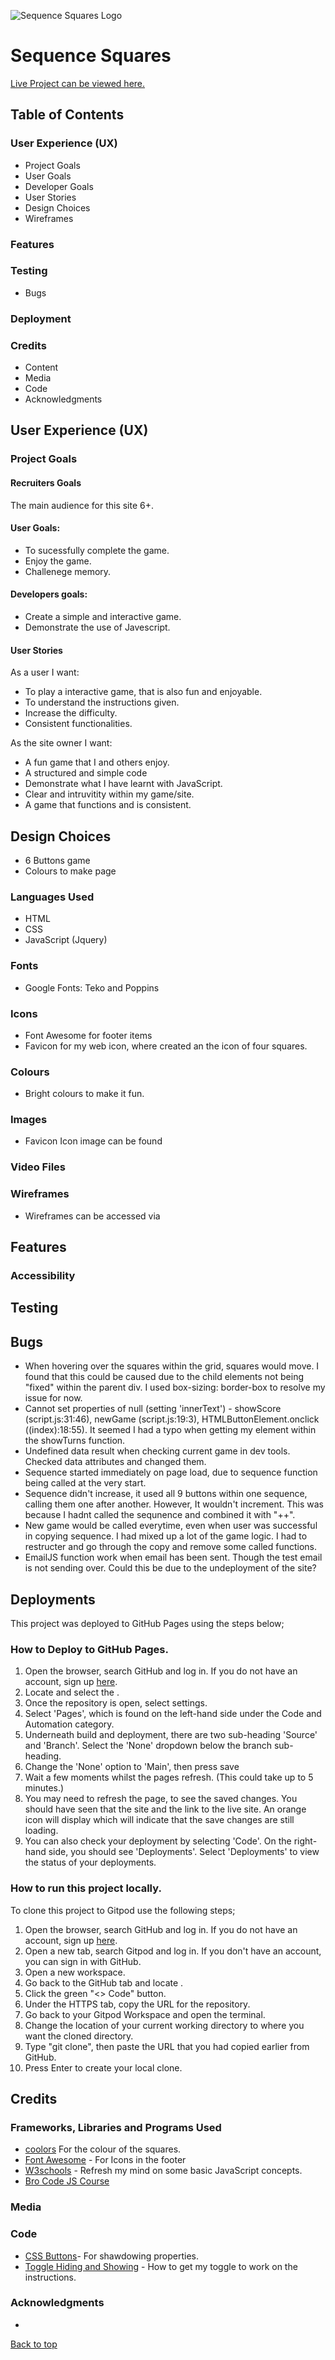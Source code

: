 ![Sequence Squares Logo](/favicon.ico)
<h1 allign="center" id="title"> Sequence Squares </h1>


[Live Project can be viewed here.]()



## Table of Contents

### User Experience (UX)

- Project Goals
- User Goals
- Developer Goals
- User Stories
- Design Choices
- Wireframes

### Features
### Testing
- Bugs
### Deployment
### Credits

- Content
- Media
- Code
- Acknowledgments

## User Experience (UX)

### Project Goals


#### Recruiters Goals

The main audience for this site 6+.

#### User Goals:
- To sucessfully complete the game.
- Enjoy the game.
- Challenege memory.

#### Developers goals:
- Create a simple and interactive game.
- Demonstrate the use of Javescript.

#### User Stories

As a user I want:
- To play a interactive game, that is also fun and enjoyable.
- To understand the instructions given.
- Increase the difficulty.
- Consistent functionalities.

As the site owner I want:
- A fun game that I and others enjoy.
- A structured and simple code
- Demonstrate what I have learnt with JavaScript.
- Clear and intruvitity within my game/site.
- A game that functions and is consistent.


## Design Choices
- 6 Buttons game 
- Colours to make page 
### Languages Used 

- HTML
- CSS
- JavaScript (Jquery)
### Fonts
- Google Fonts: Teko and Poppins 


### Icons 
- Font Awesome for footer items
- Favicon for my web icon, where created an the icon of four squares. 

### Colours
- Bright colours to make it fun.


### Images
- Favicon Icon image can be found []()

### Video Files



### Wireframes
- Wireframes can be accessed via

## Features



### Accessibility

## Testing

## Bugs
- When hovering over the squares within the grid, squares would move. I found that this could be caused due to the child elements not being "fixed" within the parent div. I used box-sizing: border-box to resolve my issue for now.
- Cannot set properties of null (setting 'innerText') - showScore (script.js:31:46), newGame (script.js:19:3), HTMLButtonElement.onclick ((index):18:55). It seemed I had a typo when getting my element within the showTurns function.
- Undefined data result when checking current game in dev tools. Checked data attributes and changed them.
- Sequence started immediately on page load, due to sequence function being called at the very start.
- Sequence didn't increase, it used all 9 buttons within one sequence, calling them one after another. However, It wouldn't increment. This was because I hadnt called the sequnence and combined it with "++".
- New game would be called everytime, even when user was successful in copying sequence. I had mixed up a lot of the game logic. I had to restructer and go through the copy and remove some called functions.
- EmailJS function work when email has been sent. Though the test email is not sending over. Could this be due to the undeployment of the site?


## Deployments
This project was deployed to GitHub Pages using the steps below;
### How to Deploy to GitHub Pages.
1. Open the browser, search GitHub and log in. If you do not have an account, sign up [here](https://github.com/login).
2. Locate and select the []().
3. Once the repository is open, select settings.
4. Select 'Pages', which is found on the left-hand side under the Code and Automation category.
5. Underneath build and deployment, there are two sub-heading 'Source' and 'Branch'. Select the 'None' dropdown below the branch sub-heading.
6. Change the 'None' option to 'Main', then press save
7. Wait a few moments whilst the pages refresh. (This could take up to 5 minutes.)
8. You may need to refresh the page, to see the saved changes. You should have seen that the site and the link to the live site. An orange icon will display which will indicate that the save changes are still loading.
9. You can also check your deployment by selecting 'Code'. On the right-hand side, you should see 'Deployments'. Select 'Deployments' to view the status of your deployments.

### How to run this project locally.
To clone this project to Gitpod use the following steps;

1. Open the browser, search GitHub and log in. If you do not have an account, sign up [here](https://github.com/login).
2. Open a new tab, search Gitpod and log in. If you don't have an account, you can sign in with GitHub.
3. Open a new workspace.
4. Go back to the GitHub tab and locate []().
5. Click the green "<> Code" button.
6. Under the HTTPS tab, copy the URL for the repository.
7. Go back to your Gitpod Workspace and open the terminal.
8. Change the location of your current working directory to where you want the cloned directory.
9. Type "git clone", then paste the URL that you had copied earlier from GitHub.
10. Press Enter to create your local clone.

## Credits

### Frameworks, Libraries and Programs Used
- [coolors](https://coolors.co/a8d5e2-f9a620-ffd449-548c2f-104911) For the colour of the squares.
- [Font Awesome](https://fontawesome.com/) - For Icons in the footer
- [W3schools](https://www.w3schools.com) - Refresh my mind on some basic JavaScript concepts.
- [Bro Code JS Course](https://www.youtube.com/watch?v=lfmg-EJ8gm4&t=32962s)
### Media



### Code
- [CSS Buttons](https://www.w3schools.com/css/css3_buttons.asp)- For shawdowing properties.
- [Toggle Hiding and Showing](https://www.w3schools.com/howto/howto_js_toggle_hide_show.asp) - How to get my toggle to work on the instructions.

### Acknowledgments
- 

[Back to top](#title)